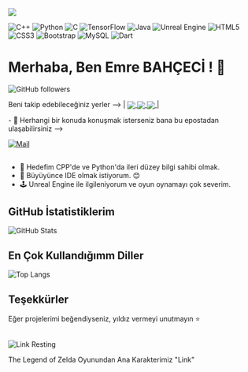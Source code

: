 <img src="https://i.redd.it/5c612iy7q5ia1.gif">

![C++](https://img.shields.io/badge/c++-%2300599C.svg?style=for-the-badge&logo=c%2B%2B&logoColor=white) ![Python](https://img.shields.io/badge/python-3670A0?style=for-the-badge&logo=python&logoColor=ffdd54) ![C](https://img.shields.io/badge/c-%2300599C.svg?style=for-the-badge&logo=c&logoColor=white) ![TensorFlow](https://img.shields.io/badge/TensorFlow-%23FF6F00.svg?style=for-the-badge&logo=TensorFlow&logoColor=white) ![Java](https://img.shields.io/badge/java-%23ED8B00.svg?style=for-the-badge&logo=java&logoColor=white) ![Unreal Engine](https://img.shields.io/badge/unreal%20engine-%23313131.svg?style=for-the-badge&logo=unreal%20engine&logoColor=white) ![HTML5](https://img.shields.io/badge/html5-%23E34F26.svg?style=for-the-badge&logo=html5&logoColor=white) ![CSS3](https://img.shields.io/badge/css3-%231572B6.svg?style=for-the-badge&logo=css3&logoColor=white) ![Bootstrap](https://img.shields.io/badge/bootstrap-%23563D7C.svg?style=for-the-badge&logo=bootstrap&logoColor=white) ![MySQL](https://img.shields.io/badge/mysql-%2300f.svg?style=for-the-badge&logo=mysql&logoColor=white) ![Dart](https://img.shields.io/badge/dart-%230175C2.svg?style=for-the-badge&logo=dart&logoColor=white)

# Merhaba, Ben Emre BAHÇECİ ! 👋
![GitHub followers](https://img.shields.io/github/followers/EmreBHCC?label=Follow&style=social) 
<p>
  Beni takip edebileceğiniz yerler -->   |
  <a href="https://www.linkedin.com/in/emrebahceci/" target="_blank">
    <img align="center" src="https://img.shields.io/badge/LinkedIn-%230077B5.svg?style=for-the-badge&logo=linkedin&logoColor=white">
  </a>
  <a href="https://www.instagram.com/emre_bahceci/" target="_blank">
    <img align="center" src="https://img.shields.io/badge/Instagram-%23E4405F.svg?style=for-the-badge&logo=instagram&logoColor=white">
  </a>
  <a href="https://emrebahceci.com" target="_blank">
    <img align="center" src="https://img.shields.io/badge/Website-%23000000.svg?style=for-the-badge&logo=About.me&logoColor=white"> 
  </a> |
</p>
- 💬 Herhangi bir konuda konuşmak isterseniz bana bu epostadan ulaşabilirsiniz -->

[![Mail](https://img.shields.io/badge/Email-Me-%23D14836.svg?style=for-the-badge&logo=gmail&logoColor=white)](mailto:emrebahceci38@gmail.com)

##
- 🚀 Hedefim CPP'de ve Python'da ileri düzey bilgi sahibi olmak.
- 🌱 Büyüyünce IDE olmak istiyorum. 😊
- 🕹️ Unreal Engine ile ilgileniyorum ve oyun oynamayı çok severim.

## GitHub İstatistiklerim

![GitHub Stats](https://github-readme-stats.vercel.app/api?username=EmreBHCC&show_icons=true&theme=radical)

## En Çok Kullandığımm Diller

![Top Langs](https://github-readme-stats.vercel.app/api/top-langs/?username=EmreBHCC&layout=compact&theme=radical)

## Teşekkürler
Eğer projelerimi beğendiyseniz, yıldız vermeyi unutmayın ⭐️
## 
![Link Resting](https://i.pinimg.com/originals/47/53/d7/4753d776ae8b2e1bd3ba05289ad27f8b.gif)

The Legend of Zelda Oyunundan Ana Karakterimiz "Link"

